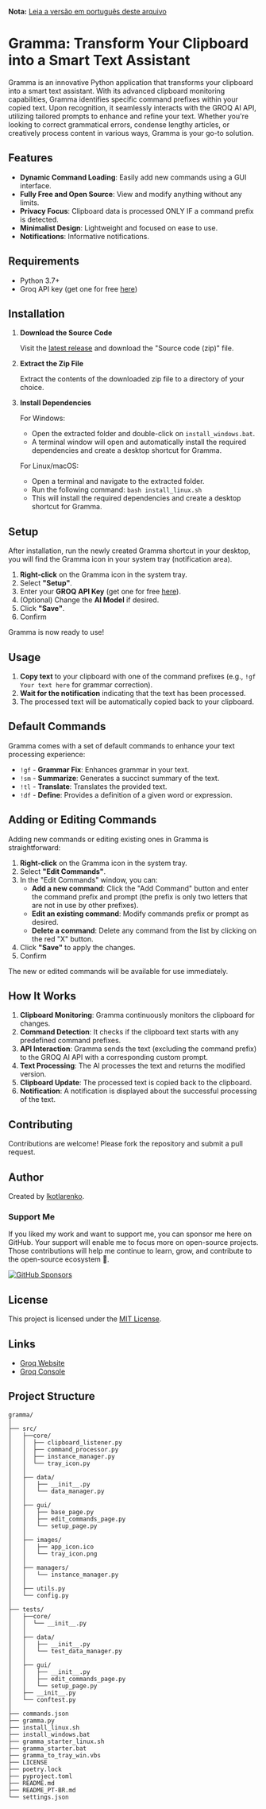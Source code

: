 **Nota:** [Leia a versão em português deste arquivo](https://github.com/lkotlarenko/gramma/blob/main/README_PT-BR.md)

# Gramma: Transform Your Clipboard into a Smart Text Assistant

Gramma is an innovative Python application that transforms your clipboard into a smart text assistant. With its advanced clipboard monitoring capabilities, Gramma identifies specific command prefixes within your copied text. Upon recognition, it seamlessly interacts with the GROQ AI API, utilizing tailored prompts to enhance and refine your text. Whether you're looking to correct grammatical errors, condense lengthy articles, or creatively process content in various ways, Gramma is your go-to solution.

## Features

- **Dynamic Command Loading**: Easily add new commands using a GUI interface.
- **Fully Free and Open Source**: View and modify anything without any limits.
- **Privacy Focus**: Clipboard data is processed ONLY IF a command prefix is detected.
- **Minimalist Design**: Lightweight and focused on ease to use.
- **Notifications**: Informative notifications.

## Requirements

- Python 3.7+
- Groq API key (get one for free [here](https://console.groq.com/keys))

## Installation

1. **Download the Source Code**
   
   Visit the [latest release](https://github.com/lkotlarenko/gramma/releases/latest) and download the "Source code (zip)" file.
   
2. **Extract the Zip File**
   
   Extract the contents of the downloaded zip file to a directory of your choice.
   
3. **Install Dependencies**
   
   For Windows:
   - Open the extracted folder and double-click on `install_windows.bat`.
   - A terminal window will open and automatically install the required dependencies and create a desktop shortcut for Gramma.
   
   For Linux/macOS:
   - Open a terminal and navigate to the extracted folder.
   - Run the following command: `bash install_linux.sh`
   - This will install the required dependencies and create a desktop shortcut for Gramma.

## Setup

After installation, run the newly created Gramma shortcut in your desktop, you will find the Gramma icon in your system tray (notification area).

1. **Right-click** on the Gramma icon in the system tray.
2. Select **"Setup"**.
3. Enter your **GROQ API Key** (get one for free [here](https://console.groq.com/keys)).
4. (Optional) Change the **AI Model** if desired.
5. Click **"Save"**.
6. Confirm

Gramma is now ready to use!

## Usage

1. **Copy text** to your clipboard with one of the command prefixes (e.g., `!gf Your text here` for grammar correction).
2. **Wait for the notification** indicating that the text has been processed.
3. The processed text will be automatically copied back to your clipboard.

## Default Commands

Gramma comes with a set of default commands to enhance your text processing experience:

- `!gf` - **Grammar Fix**: Enhances grammar in your text.
- `!sm` - **Summarize**: Generates a succinct summary of the text.
- `!tl` - **Translate**: Translates the provided text.
- `!df` - **Define**: Provides a definition of a given word or expression.

## Adding or Editing Commands

Adding new commands or editing existing ones in Gramma is straightforward:

1. **Right-click** on the Gramma icon in the system tray.
2. Select **"Edit Commands"**.
3. In the "Edit Commands" window, you can:
   - **Add a new command**: Click the "Add Command" button and enter the command prefix and prompt (the prefix is only two letters that are not in use by other prefixes).
   - **Edit an existing command**: Modify commands prefix or prompt as desired.
   - **Delete a command**: Delete any command from the list by clicking on the red "X" button.
4. Click **"Save"** to apply the changes.
5. Confirm

The new or edited commands will be available for use immediately.

## How It Works

1. **Clipboard Monitoring**: Gramma continuously monitors the clipboard for changes.
2. **Command Detection**: It checks if the clipboard text starts with any predefined command prefixes.
3. **API Interaction**: Gramma sends the text (excluding the command prefix) to the GROQ AI API with a corresponding custom prompt.
4. **Text Processing**: The AI processes the text and returns the modified version.
5. **Clipboard Update**: The processed text is copied back to the clipboard.
6. **Notification**: A notification is displayed about the successful processing of the text.

## Contributing

Contributions are welcome! Please fork the repository and submit a pull request.

## Author

Created by [lkotlarenko](https://github.com/lkotlarenko).

### Support Me

If you liked my work and want to support me, you can sponsor me here on GitHub. Your support will enable me to focus more on open-source projects. Those contributions will help me continue to learn, grow, and contribute to the open-source ecosystem 💚.

[![GitHub Sponsors](https://img.shields.io/github/sponsors/lkotlarenko?style=social)](https://github.com/sponsors/lkotlarenko)

## License

This project is licensed under the [MIT License](LICENSE).

## Links

- [Groq Website](https://groq.com/)
- [Groq Console](https://console.groq.com/)

## Project Structure

```plaintext
gramma/
│
├── src/
│   ├──core/
│   │  ├── clipboard_listener.py
│   │  ├── command_processor.py
│   │  ├── instance_manager.py
│   │  └── tray_icon.py
│   │
│   ├── data/
│   │   ├── __init__.py
│   │   └── data_manager.py
│   │
│   ├── gui/
│   │   ├── base_page.py
│   │   ├── edit_commands_page.py
│   │   └── setup_page.py
│   │
│   ├── images/
│   │   ├── app_icon.ico
│   │   └── tray_icon.png
│   │
│   ├── managers/
│   │   └── instance_manager.py
│   │
│   ├── utils.py
│   └── config.py
│
├── tests/
│   ├──core/
│   │  └── __init__.py
│   │
│   ├── data/
│   │   ├── __init__.py
│   │   └── test_data_manager.py
│   │
│   ├── gui/
│   │   ├── __init__.py
│   │   ├── edit_commands_page.py
│   │   └── setup_page.py
│   ├── __init__.py
│   └── conftest.py
│
├── commands.json
├── gramma.py
├── install_linux.sh
├── install_windows.bat
├── gramma_starter_linux.sh
├── gramma_starter.bat
├── gramma_to_tray_win.vbs
├── LICENSE
├── poetry.lock
├── pyproject.toml
├── README.md
├── README_PT-BR.md
└── settings.json
```